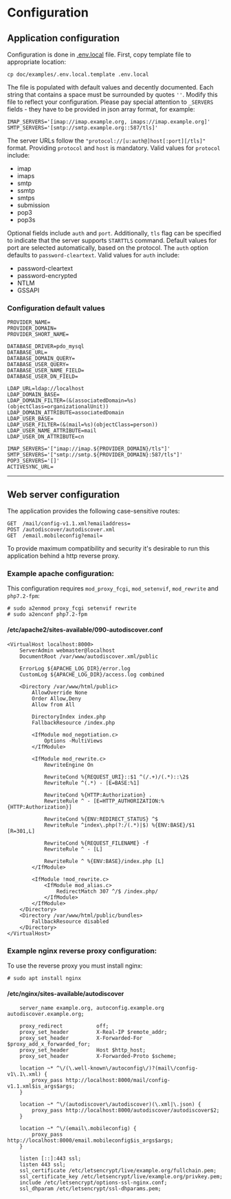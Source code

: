 # Configuration

## Application configuration

Configuration is done in [.env.local](examples/.env.local) file.
First, copy template file to appropriate location:
 
```shell
cp doc/examples/.env.local.template .env.local
```

The file is populated with default values and decently documented.
Each string that contains a space must be surrounded by quotes `''`.
Modify this file to reflect your configuration. 
Please pay special attention to `_SERVERS` fields - they have to be provided
in json array format, for example:
```shell
IMAP_SERVERS='[imap://imap.example.org, imaps://imap.example.org]'
SMTP_SERVERS='[smtp://smtp.example.org::587/tls]'
```
The server URLs follow the 
`"protocol://[u:auth@]host[:port][/tls]"` format. Providing `protocol`
and `host` is mandatory. Valid values for `protocol` include:

 * imap
 * imaps
 * smtp
 * ssmtp
 * smtps
 * submission
 * pop3
 * pop3s

Optional fields include `auth` and `port`. Additionally, `tls` flag can
be specified to indicate that the server supports `STARTTLS` command.
Default values for port are selected automatically, based on the protocol.
The `auth` option defaults to `password-cleartext`. Valid values for `auth`
include:

 * password-cleartext
 * password-encrypted
 * NTLM
 * GSSAPI

### Configuration default values
```shell
PROVIDER_NAME=
PROVIDER_DOMAIN=
PROVIDER_SHORT_NAME=

DATABASE_DRIVER=pdo_mysql
DATABASE_URL=
DATABASE_DOMAIN_QUERY=
DATABASE_USER_QUERY=
DATABASE_USER_NAME_FIELD=
DATABASE_USER_DN_FIELD=

LDAP_URL=ldap://localhost
LDAP_DOMAIN_BASE=
LDAP_DOMAIN_FILTER=(&(associatedDomain=%s)(objectClass=organizationalUnit))
LDAP_DOMAIN_ATTRIBUTE=associatedDomain
LDAP_USER_BASE=
LDAP_USER_FILTER=(&(mail=%s)(objectClass=person))
LDAP_USER_NAME_ATTRIBUTE=mail
LDAP_USER_DN_ATTRIBUTE=cn

IMAP_SERVERS='["imap://imap.${PROVIDER_DOMAIN}/tls"]'
SMTP_SERVERS='["smtp://smtp.${PROVIDER_DOMAIN}:587/tls"]'
POP3_SERVERS='[]'
ACTIVESYNC_URL=
```
---
## Web server configuration

The application provides the following case-sensitive routes:

```
GET  /mail/config-v1.1.xml?emailaddress=
POST /autodiscover/autodiscover.xml
GET  /email.mobileconfig?email=
```

To provide maximum compatibility and security it's desirable to run this
application behind a http reverse proxy.

### Example apache configuration:
This configuration requires `mod_proxy_fcgi`, `mod_setenvif`,
`mod_rewrite` and `php7.2-fpm`:

```shell
# sudo a2enmod proxy_fcgi setenvif rewrite
# sudo a2enconf php7.2-fpm
```

#### /etc/apache2/sites-available/090-autodiscover.conf
```
<VirtualHost localhost:8000>
    ServerAdmin webmaster@localhost
    DocumentRoot /var/www/autodiscover.xml/public

    ErrorLog ${APACHE_LOG_DIR}/error.log
    CustomLog ${APACHE_LOG_DIR}/access.log combined

    <Directory /var/www/html/public>
        AllowOverride None
        Order Allow,Deny
        Allow from All

        DirectoryIndex index.php
        FallbackResource /index.php

        <IfModule mod_negotiation.c>
            Options -MultiViews
        </IfModule>

        <IfModule mod_rewrite.c>
            RewriteEngine On

            RewriteCond %{REQUEST_URI}::$1 ^(/.+)/(.*)::\2$
            RewriteRule ^(.*) - [E=BASE:%1]

            RewriteCond %{HTTP:Authorization} .
            RewriteRule ^ - [E=HTTP_AUTHORIZATION:%{HTTP:Authorization}]

            RewriteCond %{ENV:REDIRECT_STATUS} ^$
            RewriteRule ^index\.php(?:/(.*)|$) %{ENV:BASE}/$1 [R=301,L]

            RewriteCond %{REQUEST_FILENAME} -f
            RewriteRule ^ - [L]

            RewriteRule ^ %{ENV:BASE}/index.php [L]
        </IfModule>

        <IfModule !mod_rewrite.c>
            <IfModule mod_alias.c>
                RedirectMatch 307 ^/$ /index.php/
            </IfModule>
        </IfModule>
    </Directory>
    <Directory /var/www/html/public/bundles>
        FallbackResource disabled
    </Directory>
</VirtualHost>
```

### Example nginx reverse proxy configuration:

To use the reverse proxy you must install nginx:
```shell
# sudo apt install nginx
```

#### /etc/nginx/sites-available/autodiscover
```
    server_name example.org, autoconfig.example.org autodiscover.example.org;

    proxy_redirect           off;
    proxy_set_header         X-Real-IP $remote_addr;
    proxy_set_header         X-Forwarded-For $proxy_add_x_forwarded_for;
    proxy_set_header         Host $http_host;
    proxy_set_header         X-Forwarded-Proto $scheme;

    location ~* ^\/(\.well-known\/autoconfig\/)?(mail\/config-v1\.1\.xml) {
        proxy_pass http://localhost:8000/mail/config-v1.1.xml$is_args$args;
    }

    location ~* ^\/(autodiscover\/autodiscover)(\.xml|\.json) {
        proxy_pass http://localhost:8000/autodiscover/autodiscover$2;
    }

    location ~* ^\/(email\.mobileconfig) {
        proxy_pass http://localhost:8000/email.mobileconfig$is_args$args;
    }

    listen [::]:443 ssl;
    listen 443 ssl;
    ssl_certificate /etc/letsencrypt/live/example.org/fullchain.pem;
    ssl_certificate_key /etc/letsencrypt/live/example.org/privkey.pem;
    include /etc/letsencrypt/options-ssl-nginx.conf;
    ssl_dhparam /etc/letsencrypt/ssl-dhparams.pem;
```
